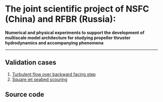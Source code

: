 The joint scientific project of NSFC (China) and RFBR (Russia):
===============================================================

**Numerical and physical experiments to support the development of multiscale model architecture for studying propeller thruster hydrodynamics and accompanying phenomena**

___

Validation cases
----------------

1. [Turbulent flow over backward facing step](https://github.com/unicfdlab/rfbr-nsfc-2021/wiki/Turbulent-flow-over-backward-facing-step)
2. [Square jet seabed scouring](https://github.com/unicfdlab/rfbr-nsfc-2021/wiki/Square-jet-seabed-scouring)


Source code
-----------

